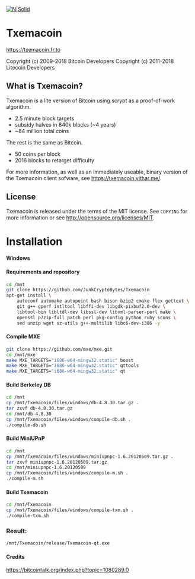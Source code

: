 [![N|Solid](https://txemacoin.vithar.me/txm_logo_m.png)](https://txemacoin.vithar.me/)
# Txemacoin 
https://txemacoin.fr.to

Copyright (c) 2009-2018 Bitcoin Developers
Copyright (c) 2011-2018 Litecoin Developers

What is Txemacoin?
----------------

Txemacoin is a lite version of Bitcoin using scrypt as a proof-of-work algorithm.
 - 2.5 minute block targets
 - subsidy halves in 840k blocks (~4 years)
 - ~84 million total coins

The rest is the same as Bitcoin.
 - 50 coins per block
 - 2016 blocks to retarget difficulty

For more information, as well as an immediately useable, binary version of
the Txemacoin client sofware, see https://txemacoin.vithar.me/.

License
-------

Txemacoin is released under the terms of the MIT license. See `COPYING` for more
information or see http://opensource.org/licenses/MIT.

# Installation

#### Windows
#### Requirements and repository
```sh
cd /mnt
git clone https://github.com/JunkCryptoBytes/Txemacoin
apt-get install \
    autoconf automake autopoint bash bison bzip2 cmake flex gettext \
    git g++ gperf intltool libffi-dev libgdk-pixbuf2.0-dev \
    libtool-bin libltdl-dev libssl-dev libxml-parser-perl make \
    openssl p7zip-full patch perl pkg-config python ruby scons \
    sed unzip wget xz-utils g++-multilib libc6-dev-i386 -y
```
#### Compile MXE
```sh
git clone https://github.com/mxe/mxe.git
cd /mnt/mxe
make MXE_TARGETS="i686-w64-mingw32.static" boost
make MXE_TARGETS="i686-w64-mingw32.static" qttools
make MXE_TARGETS="i686-w64-mingw32.static" qt
```
#### Build Berkeley DB
```sh
cd /mnt
cp /mnt/Txemacoin/files/windows/db-4.8.30.tar.gz .
tar zxvf db-4.8.30.tar.gz
cd /mnt/db-4.8.30
cp /mnt/Txemacoin/files/windows/compile-db.sh .
./compile-db.sh
```
#### Build MiniUPnP
```sh
cd /mnt
cp /mnt/Txemacoin/files/windows/miniupnpc-1.6.20120509.tar.gz .
tar zxvf miniupnpc-1.6.20120509.tar.gz
cd /mnt/miniupnpc-1.6.20120509
cp /mnt/Txemacoin/files/windows/compile-m.sh .
./compile-m.sh
```
#### Build Txemacoin
```sh
cd /mnt/Txemacoin
cp /mnt/Txemacoin/files/windows/compile-txm.sh .
./compile-txm.sh
```
### Result:
```sh
/mnt/Txemacoin/release/Txemacoin-qt.exe
```

#### Credits
https://bitcointalk.org/index.php?topic=1080289.0
